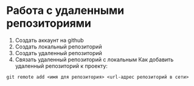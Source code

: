 # Работа с удаленными репозиториями
1. Создать аккаунт на github
2. Создать локальный репозиторий
3. Создать удаленный репозиторий
4. Связать удаленный репозиторий с локальным
Как добавить удаленный репозиторий к проекту:
```
git remote add <имя для репозитория> <url-адрес репозиторий в сети>
```
